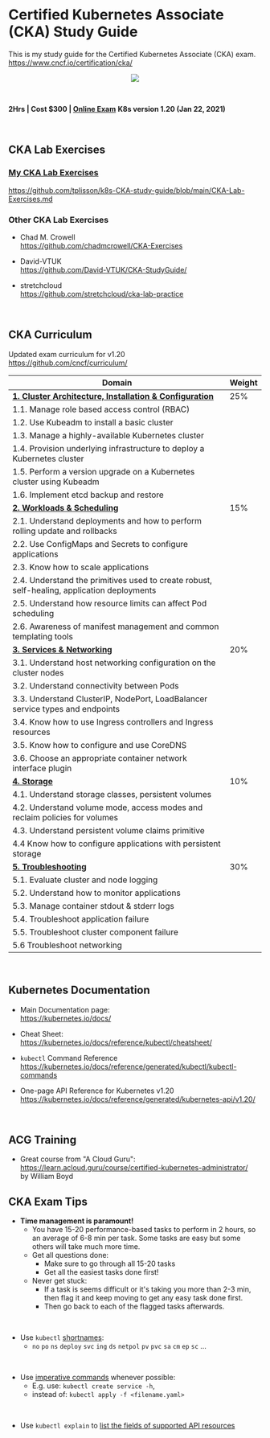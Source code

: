 # Certified Kubernetes Associate (CKA) Study Guide  
This is my study guide for the Certified Kubernetes Associate (CKA) exam.  
https://www.cncf.io/certification/cka/  

<p align="center">
  <img src="https://www.cncf.io/wp-content/uploads/2020/08/logo_cka_whitetext-2-500x500.png">
</p>
<br/>

**2Hrs | Cost $300 | [Online Exam](https://training.linuxfoundation.org/certification/certified-kubernetes-administrator-cka/)**
**K8s version 1.20 (Jan 22, 2021)**
 
<br/>

## CKA Lab Exercises

### [My CKA Lab Exercises](CKA-Lab-Exercises.md)  
https://github.com/tplisson/k8s-CKA-study-guide/blob/main/CKA-Lab-Exercises.md  


### Other CKA Lab Exercises  
- Chad M. Crowell  
https://github.com/chadmcrowell/CKA-Exercises

- David-VTUK  
https://github.com/David-VTUK/CKA-StudyGuide/

- stretchcloud  
https://github.com/stretchcloud/cka-lab-practice

<br/>

## CKA Curriculum  

Updated exam curriculum for v1.20  
https://github.com/cncf/curriculum/


**Domain**	| **Weight**
------- | -------------
[**1. Cluster Architecture, Installation & Configuration**](CKA-1-Cluster-Architecture-Installation.md)	| 25%  
1.1. Manage role based access control (RBAC)	|
1.2. Use Kubeadm to install a basic cluster	|
1.3. Manage a highly-available Kubernetes cluster	|
1.4. Provision underlying infrastructure to deploy a Kubernetes cluster	|
1.5. Perform a version upgrade on a Kubernetes cluster using Kubeadm	|
1.6. Implement etcd backup and restore |
[**2. Workloads & Scheduling**](CKA-2-Workloads-Scheduling.md)	| 15%  
2.1. Understand deployments and how to perform rolling update and rollbacks	 |
2.2. Use ConfigMaps and Secrets to configure applications	 |
2.3. Know how to scale applications	 |
2.4. Understand the primitives used to create robust, self-healing, application deployments	 |
2.5. Understand how resource limits can affect Pod scheduling	 |
2.6. Awareness of manifest management and common templating tools | 
[**3. Services & Networking**](CKA-3-Services-Networking.md)	| 20%
3.1. Understand host networking configuration on the cluster nodes	|
3.2. Understand connectivity between Pods	 |
3.3. Understand ClusterIP, NodePort, LoadBalancer service types and endpoints	 |
3.4. Know how to use Ingress controllers and Ingress resources	|
3.5. Know how to configure and use CoreDNS	|
3.6. Choose an appropriate container network interface plugin  |
[**4. Storage**](CKA-4-Storage.md)	| 10%
4.1. Understand storage classes, persistent volumes	 |
4.2. Understand volume mode, access modes and reclaim policies for volumes	|
4.3. Understand persistent volume claims primitive	|
4.4 Know how to configure applications with persistent storage  |
[**5. Troubleshooting**](CKA-5-Troubleshooting.md) |	30%
5.1. Evaluate cluster and node logging	|
5.2. Understand how to monitor applications	 |
5.3. Manage container stdout & stderr logs	|
5.4. Troubleshoot application failure	 |
5.5. Troubleshoot cluster component failure	 |
5.6 Troubleshoot networking  |

<br/>


## Kubernetes Documentation
- Main Documentation page:  
https://kubernetes.io/docs/  
  
- Cheat Sheet:  
https://kubernetes.io/docs/reference/kubectl/cheatsheet/  

- `kubectl` Command Reference
https://kubernetes.io/docs/reference/generated/kubectl/kubectl-commands  
  
- One-page API Reference for Kubernetes v1.20  
https://kubernetes.io/docs/reference/generated/kubernetes-api/v1.20/  
  

<br/>

## ACG Training  
- Great course from "A Cloud Guru":  
https://learn.acloud.guru/course/certified-kubernetes-administrator/  
by William Boyd

## CKA Exam Tips
- **Time management is paramount!**
  - You have 15-20 performance-based tasks to perform in 2 hours, so an average of 6-8 min per task. Some tasks are easy but some others will take much more time.
  - Get all questions done: 
    - Make sure to go through all 15-20 tasks
    - Get all the easiest tasks done first!
  - Never get stuck: 
    - If a task is seems difficult or it's taking you more than 2-3 min, then flag it and keep moving to get any easy task done first. 
    - Then go back to each of the flagged tasks afterwards.
<br/>

- Use `kubectl` [shortnames](https://kubernetes.io/docs/reference/kubectl/overview/#resource-types): 
  - `no` `po` `ns` `deploy` `svc` `ing` `ds` `netpol` `pv` `pvc` `sa` `cm` `ep` `sc` ...
<br/>

- Use [imperative commands](https://kubernetes.io/docs/reference/generated/kubectl/kubectl-commands#create) whenever possible:
  - E.g. use: `kubectl create service -h`,
  - instead of: `kubectl apply -f <filename.yaml>`
<br/>  

- Use `kubectl explain` to [list the fields of supported API resources](https://kubernetes.io/docs/reference/generated/kubectl/kubectl-commands#explain)


<br/>
